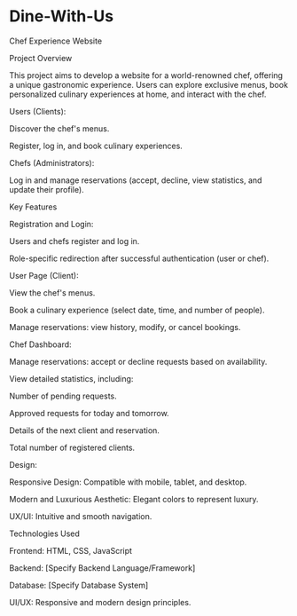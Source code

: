 # Dine-With-Us
Chef Experience Website

Project Overview

This project aims to develop a website for a world-renowned chef, offering a unique gastronomic experience. Users can explore exclusive menus, book personalized culinary experiences at home, and interact with the chef.

Users (Clients):

Discover the chef's menus.

Register, log in, and book culinary experiences.

Chefs (Administrators):

Log in and manage reservations (accept, decline, view statistics, and update their profile).

Key Features

Registration and Login:

Users and chefs register and log in.

Role-specific redirection after successful authentication (user or chef).

User Page (Client):

View the chef's menus.

Book a culinary experience (select date, time, and number of people).

Manage reservations: view history, modify, or cancel bookings.

Chef Dashboard:

Manage reservations: accept or decline requests based on availability.

View detailed statistics, including:

Number of pending requests.

Approved requests for today and tomorrow.

Details of the next client and reservation.

Total number of registered clients.

Design:

Responsive Design: Compatible with mobile, tablet, and desktop.

Modern and Luxurious Aesthetic: Elegant colors to represent luxury.

UX/UI: Intuitive and smooth navigation.

Technologies Used

Frontend: HTML, CSS, JavaScript

Backend: [Specify Backend Language/Framework]

Database: [Specify Database System]

UI/UX: Responsive and modern design principles.